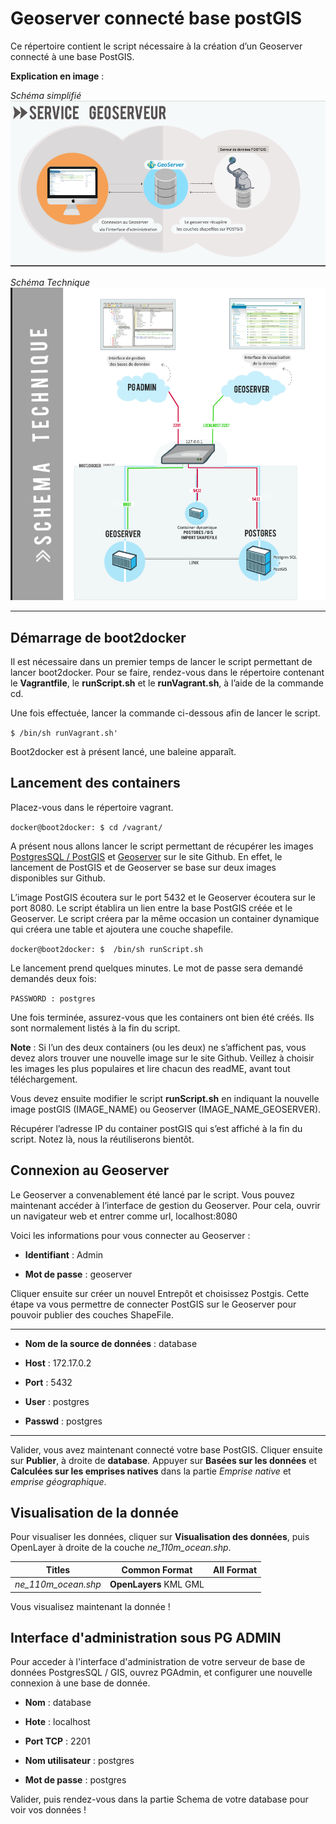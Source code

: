 Geoserver connecté base postGIS
==========
Ce répertoire contient le script nécessaire à la création d’un Geoserver connecté à une base PostGIS.

**Explication en image** : 

*Schéma simplifié* 
 ![alt text](https://raw.githubusercontent.com/Sananas/projet_ASI/master/Schema_Geoserver_Postgis_Simple.png "Schema de la connexion GEOSERVER / POSTGIS que nous allons etablir ")

*Schéma Technique* 
![alt text](https://raw.githubusercontent.com/Sananas/projet_ASI/master/Connect_GEOSERVER_POSTGRES.png "Schema de la connexion GEOSERVER / POSTGIS que nous allons etablir ")

***
Démarrage de boot2docker
------
Il est nécessaire dans un premier temps de lancer le script permettant de lancer boot2docker. Pour se faire, rendez-vous dans le répertoire contenant le **Vagrantfile**, le **runScript.sh** et le **runVagrant.sh**, à l’aide de la commande cd.

Une fois effectuée, lancer la commande ci-dessous afin de lancer le script.

`$ /bin/sh runVagrant.sh'`

Boot2docker est à présent lancé, une baleine apparaît.


Lancement des containers
------

Placez-vous dans le répertoire vagrant.

`docker@boot2docker: $ cd /vagrant/`

A présent nous allons lancer le script permettant de récupérer les images [PostgresSQL / PostGIS](https://github.com/jamesbrink/docker-postgresql) et [Geoserver](https://github.com/kartoza/docker-geoserver) sur le site Github. En effet, le lancement de PostGIS et de Geoserver se base sur deux images disponibles sur Github. 

L’image PostGIS écoutera sur le port 5432 et le Geoserver écoutera sur le port 8080. Le script établira un lien entre la base PostGIS créée et le Geoserver. Le script créera par la même occasion un container dynamique qui créera une table et ajoutera une couche shapefile.

`docker@boot2docker: $  /bin/sh runScript.sh`

Le lancement prend quelques minutes. Le mot de passe sera demandé demandés deux fois:

`PASSWORD : postgres`

Une fois terminée, assurez-vous que les containers ont bien été créés. Ils sont normalement listés à la fin du script.

**Note** : Si l’un des deux containers (ou les deux) ne s’affichent pas, vous devez alors trouver une nouvelle image sur le site Github. Veillez à choisir les images les plus populaires et lire chacun des readME, avant tout téléchargement.

Vous devez ensuite modifier le script **runScript.sh** en indiquant la nouvelle image postGIS (IMAGE_NAME) ou Geoserver (IMAGE_NAME_GEOSERVER).

Récupérer l’adresse IP du container postGIS qui s’est affiché à la fin du script. Notez là, nous la réutiliserons bientôt.

Connexion au Geoserver
---
Le Geoserver a convenablement été lancé par le script. Vous pouvez maintenant accéder à l’interface de gestion du Geoserver. Pour cela, ouvrir un navigateur web et entrer comme url, localhost:8080 

Voici les informations pour vous connecter au Geoserver :

* **Identifiant** : Admin

* **Mot de passe** : geoserver

Cliquer ensuite sur créer un nouvel Entrepôt et choisissez Postgis. Cette étape va vous permettre de connecter PostGIS sur le Geoserver pour pouvoir publier des couches ShapeFile.

____
* **Nom de la source de données** : database

* **Host** : 172.17.0.2

* **Port** : 5432

* **User** : postgres

* **Passwd** : postgres
____
Valider, vous avez maintenant connecté votre base PostGIS. Cliquer ensuite sur **Publier**, à droite de **database**. 
Appuyer sur **Basées sur les données** et **Calculées sur les emprises natives** dans la partie *Emprise native* et *emprise géographique*.



Visualisation de la donnée
------
Pour visualiser les données, cliquer sur **Visualisation des données**, puis OpenLayer à droite de la couche *ne_110m_ocean.shp*. 

| Titles        | Common Format           | All Format  |
| ------------- |:-------------:| -----:|
| *ne_110m_ocean.shp*     | **OpenLayers** KML GML |    |

Vous visualisez maintenant la donnée !

Interface d'administration sous PG ADMIN
------

Pour acceder à l'interface d'administration de votre serveur de base de données PostgresSQL / GIS, ouvrez PGAdmin, et configurer une nouvelle connexion à une base de donnée.

* **Nom** : database

* **Hote** : localhost

* **Port TCP** : 2201

* **Nom utilisateur** : postgres

* **Mot de passe** : postgres

Valider, puis rendez-vous dans la partie Schema de votre database pour voir vos données !
